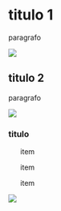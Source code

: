 <!DOCTYPE html>
<html lang="en">
<head>
    <meta charset="UTF-8">
    <meta name="viewport" content="width=device-width, initial-scale=1.0">
    <title>ola</title>
</head>
<body>
    <h1>titulo 1</h1>
    <p class="capivara">paragrafo</p>
    <img class="pinguim" src="stich.jpg">
    <h2>titulo 2</h2>
    <p class="macaco prego">paragrafo</p>
    <img class="macaquinho" src="macaco.webp">
    <h3>titulo</h3>
    <ul>item</ul>
    <ul>item</ul>
    <ul>item</ul>
    <img class="gato" src="make.jpg">
</body>
</html>
